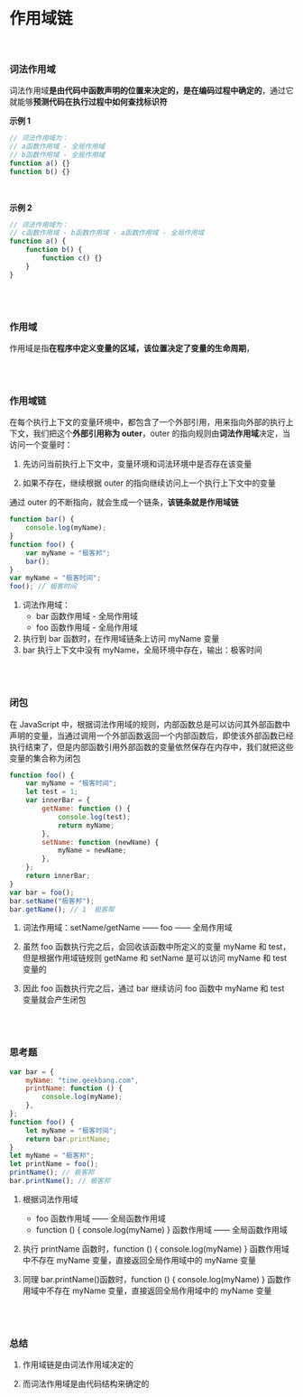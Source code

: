 # 作用域链

</br>

### 词法作用域

词法作用域**是由代码中函数声明的位置来决定的，是在编码过程中确定的**，通过它就能够**预测代码在执行过程中如何查找标识符**

**示例 1**

```javascript
// 词法作用域为：
// a函数作用域 - 全局作用域
// b函数作用域 - 全局作用域
function a() {}
function b() {}
```

</br>

**示例 2**

```javascript
// 词法作用域为：
// c函数作用域 - b函数作用域 - a函数作用域 - 全局作用域
function a() {
	function b() {
		function c() {}
	}
}
```

</br>
</br>

### 作用域

作用域是指**在程序中定义变量的区域，该位置决定了变量的生命周期**，

</br>
</br>

### 作用域链

在每个执行上下文的变量环境中，都包含了一个外部引用，用来指向外部的执行上下文，我们把这个**外部引用称为 outer**，outer 的指向规则由**词法作用域**决定，当访问一个变量时：

1. 先访问当前执行上下文中，变量环境和词法环境中是否存在该变量

2. 如果不存在，继续根据 outer 的指向继续访问上一个执行上下文中的变量

通过 outer 的不断指向，就会生成一个链条，**该链条就是作用域链**

```javascript
function bar() {
	console.log(myName);
}
function foo() {
	var myName = "极客邦";
	bar();
}
var myName = "极客时间";
foo(); // 极客时间
```

1. 词法作用域：
    - bar 函数作用域 - 全局作用域
    - foo 函数作用域 - 全局作用域
2. 执行到 bar 函数时，在作用域链条上访问 myName 变量
3. bar 执行上下文中没有 myName，全局环境中存在，输出：极客时间

</br>
</br>

### 闭包

在 JavaScript 中，根据词法作用域的规则，内部函数总是可以访问其外部函数中声明的变量，当通过调用一个外部函数返回一个内部函数后，即使该外部函数已经执行结束了，但是内部函数引用外部函数的变量依然保存在内存中，我们就把这些变量的集合称为闭包

```javascript
function foo() {
	var myName = "极客时间";
	let test = 1;
	var innerBar = {
		getName: function () {
			console.log(test);
			return myName;
		},
		setName: function (newName) {
			myName = newName;
		},
	};
	return innerBar;
}
var bar = foo();
bar.setName("极客邦");
bar.getName(); // 1  极客帮
```

1. 词法作用域：setName/getName —— foo —— 全局作用域

2. 虽然 foo 函数执行完之后，会回收该函数中所定义的变量 myName 和 test，但是根据作用域链规则 getName 和 setName 是可以访问 myName 和 test 变量的

3. 因此 foo 函数执行完之后，通过 bar 继续访问 foo 函数中 myName 和 test 变量就会产生闭包

</br>
</br>

### 思考题

```javascript
var bar = {
	myName: "time.geekbang.com",
	printName: function () {
		console.log(myName);
	},
};
function foo() {
	let myName = "极客时间";
	return bar.printName;
}
let myName = "极客邦";
let printName = foo();
printName(); // 极客邦
bar.printName(); // 极客邦
```

1. 根据词法作用域

    - foo 函数作用域 —— 全局函数作用域
    - function () { console.log(myName) } 函数作用域 —— 全局函数作用域

2. 执行 printName 函数时，function () { console.log(myName) } 函数作用域中不存在 myName 变量，直接返回全局作用域中的 myName 变量

3. 同理 bar.printName()函数时，function () { console.log(myName) } 函数作用域中不存在 myName 变量，直接返回全局作用域中的 myName 变量

</br>
</br>

### 总结

1. 作用域链是由词法作用域决定的

2. 而词法作用域是由代码结构来确定的

</br>
</br>
